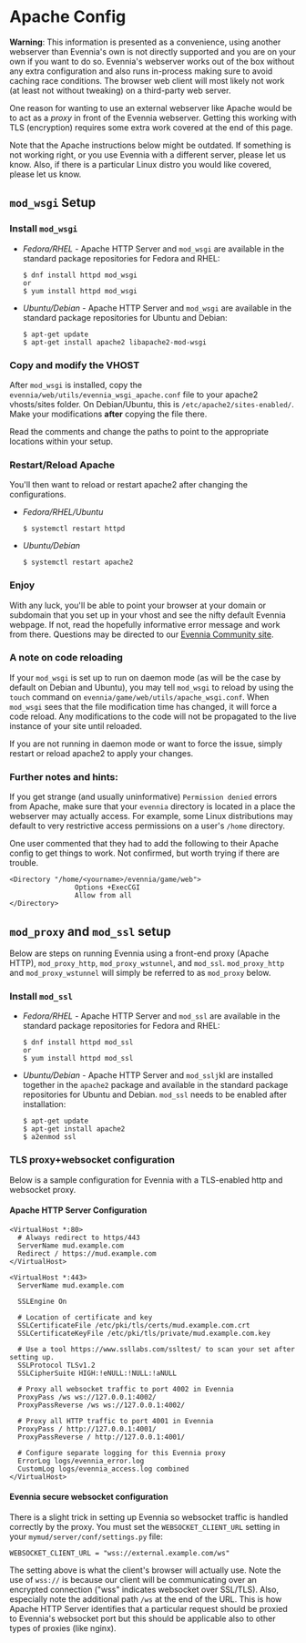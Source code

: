 # Apache Config


**Warning**: This information is presented as a convenience, using another webserver than Evennia's
own is not directly supported and you are on your own if you want to do so.  Evennia's webserver
works out of the box without any extra configuration and also runs in-process making sure to avoid
caching race conditions. The browser web client will most likely not work (at least not without
tweaking) on a third-party web server.

One reason for wanting to use an external webserver like Apache would be to act as a *proxy* in
front of the Evennia webserver. Getting this working with TLS (encryption) requires some extra work
covered at the end of this page. 

Note that the Apache instructions below might be outdated. If something is not working right, or you
use Evennia with a different server, please let us know. Also, if there is a particular Linux distro
you would like covered, please let us know.

## `mod_wsgi` Setup

### Install `mod_wsgi`

- *Fedora/RHEL* - Apache HTTP Server and `mod_wsgi` are available in the standard package repositories for Fedora and RHEL:
    ```
    $ dnf install httpd mod_wsgi
    or
    $ yum install httpd mod_wsgi
    ```
- *Ubuntu/Debian* -  Apache HTTP Server and `mod_wsgi` are available in the standard package repositories for Ubuntu and Debian:
   ```
   $ apt-get update
   $ apt-get install apache2 libapache2-mod-wsgi
   ```

### Copy and modify the VHOST

After `mod_wsgi` is installed, copy the `evennia/web/utils/evennia_wsgi_apache.conf` file to your
apache2 vhosts/sites folder. On Debian/Ubuntu, this is `/etc/apache2/sites-enabled/`. Make your
modifications **after** copying the file there.

Read the comments and change the paths to point to the appropriate locations within your setup.

### Restart/Reload Apache

You'll then want to reload or restart apache2 after changing the configurations.

- *Fedora/RHEL/Ubuntu*
    ```
    $ systemctl restart httpd
    ```
- *Ubuntu/Debian*
    ```
    $ systemctl restart apache2
    ```

### Enjoy

With any luck, you'll be able to point your browser at your domain or subdomain that you set up in
your vhost and see the nifty default Evennia webpage. If not, read the hopefully informative error
message and work from there. Questions may be directed to our [Evennia Community
site](http://evennia.com).

### A note on code reloading

If your `mod_wsgi` is set up to run on daemon mode (as will be the case by default on Debian and
Ubuntu), you may tell `mod_wsgi` to reload by using the `touch` command on
`evennia/game/web/utils/apache_wsgi.conf`. When `mod_wsgi` sees that the file modification time has
changed, it will force a code reload. Any modifications to the code will not be propagated to the
live instance of your site until reloaded.

If you are not running in daemon mode or want to force the issue, simply restart or reload apache2 to apply your changes.

### Further notes and hints:

If you get strange (and usually uninformative) `Permission denied` errors from Apache, make sure
that your `evennia` directory is located in a place the webserver may actually access. For example,
some Linux distributions may default to very restrictive access permissions on a user's `/home`
directory. 

One user commented that they had to add the following to their Apache config to get things to work.
Not confirmed, but worth trying if there are trouble.

    <Directory "/home/<yourname>/evennia/game/web">
                    Options +ExecCGI
                    Allow from all
    </Directory>

## `mod_proxy` and `mod_ssl` setup

Below are steps on running Evennia using a front-end proxy (Apache HTTP), `mod_proxy_http`,
`mod_proxy_wstunnel`, and `mod_ssl`. `mod_proxy_http` and `mod_proxy_wstunnel` will simply be referred to as
`mod_proxy` below. 

### Install `mod_ssl`

- *Fedora/RHEL* - Apache HTTP Server and `mod_ssl` are available in the standard package repositories for Fedora and RHEL:
    ```
    $ dnf install httpd mod_ssl
    or
    $ yum install httpd mod_ssl
    
    ```
- *Ubuntu/Debian* - Apache HTTP Server and `mod_sslj`kl are installed together in the `apache2` package and available in the
standard package repositories for Ubuntu and Debian. `mod_ssl` needs to be enabled after installation:
    ```
    $ apt-get update
    $ apt-get install apache2 
    $ a2enmod ssl

    ```

### TLS proxy+websocket configuration

Below is a sample configuration for Evennia with a TLS-enabled http and websocket proxy.

#### Apache HTTP Server Configuration

```
<VirtualHost *:80>
  # Always redirect to https/443
  ServerName mud.example.com
  Redirect / https://mud.example.com
</VirtualHost>

<VirtualHost *:443>
  ServerName mud.example.com
  
  SSLEngine On
  
  # Location of certificate and key
  SSLCertificateFile /etc/pki/tls/certs/mud.example.com.crt
  SSLCertificateKeyFile /etc/pki/tls/private/mud.example.com.key
  
  # Use a tool https://www.ssllabs.com/ssltest/ to scan your set after setting up.
  SSLProtocol TLSv1.2
  SSLCipherSuite HIGH:!eNULL:!NULL:!aNULL
  
  # Proxy all websocket traffic to port 4002 in Evennia
  ProxyPass /ws ws://127.0.0.1:4002/
  ProxyPassReverse /ws ws://127.0.0.1:4002/
  
  # Proxy all HTTP traffic to port 4001 in Evennia
  ProxyPass / http://127.0.0.1:4001/
  ProxyPassReverse / http://127.0.0.1:4001/
  
  # Configure separate logging for this Evennia proxy
  ErrorLog logs/evennia_error.log
  CustomLog logs/evennia_access.log combined
</VirtualHost>
```

#### Evennia secure websocket configuration

There is a slight trick in setting up Evennia so websocket traffic is handled correctly by the
proxy. You must set the `WEBSOCKET_CLIENT_URL` setting in your `mymud/server/conf/settings.py` file:

```
WEBSOCKET_CLIENT_URL = "wss://external.example.com/ws"
```

The setting above is what the client's browser will actually use. Note the use of `wss://` is
because our client will be communicating over an encrypted connection ("wss" indicates websocket
over SSL/TLS). Also, especially note the additional path `/ws` at the end of the URL. This is how
Apache HTTP Server identifies that a particular request should be proxied to Evennia's websocket
port but this should be applicable also to other types of proxies (like nginx). 
